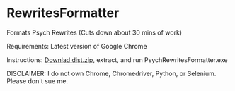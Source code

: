 # RewritesFormatter
Formats Psych Rewrites (Cuts down about 30 mins of work)

Requirements:
Latest version of Google Chrome

Instructions:
<a href="data:application/octet-stream,DATA" download="dist.zip">Downlad dist.zip</a>, extract, and run PsychRewritesFormatter.exe

DISCLAIMER: I do not own Chrome, Chromedriver, Python, or Selenium. Please don't sue me.
